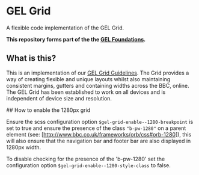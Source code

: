 # GEL Grid

A flexible code implementation of the GEL Grid.

**This repository forms part of the the [GEL Foundations](https://github.com/bbc/gel-foundations).**

## What is this?

This is an implementation of our [GEL Grid Guidelines](http://www.bbc.co.uk/gel/guidelines/grid).
The Grid provides a way of creating flexible and unique layouts whilst also maintaining consistent margins, gutters and containing widths across the BBC, online.
The GEL Grid has been established to work on all devices and is independent of device size and resolution.

## How to enable the 1280px grid

Ensure the scss configuration option `$gel-grid-enable--1280-breakpoint` is set to true and ensure the presence of the class `"b-pw-1280"` on a parent element (see: [http://www.bbc.co.uk/frameworks/orb/css#orb-1280]), this will also ensure that the navigation bar and footer bar are also displayed in 1280px width.

To disable checking for the presence of the 'b-pw-1280' set the configuration option `$gel-grid-enable--1280-style-class` to false.
